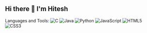 ## Hi there 👋 I'm Hitesh

<!--
**hi-tesh/hi-tesh** is a ✨ _special_ ✨ repository because its `README.md` (this file) appears on your GitHub profile.

Here are some ideas to get you started:

- 🔭 I’m currently working on 
- 🌱 I’m currently learning
- 👯 I’m looking to collaborate on ...
- 🤔 I’m looking for help with ...
- 💬 Ask me about ...
- 📫 How to reach me: ...

-->
 Languages and Tools:
 ![C](https://img.shields.io/badge/C-%E2%80%93%20Programming%20Language-blue)
 ![Java](https://img.shields.io/badge/Java-red)
 ![Python](https://img.shields.io/badge/Python-blue)
 ![JavaScript](https://img.shields.io/badge/JavaScript-yellow)
 ![HTML5](https://img.shields.io/badge/HTML5-orange)
 ![CSS3](https://img.shields.io/badge/CSS3-blue)
